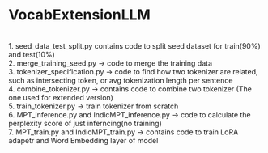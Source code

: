 # VocabExtensionLLM
<br>
1. seed_data_test_split.py contains code to split seed dataset for train(90%) and test(10%)
<br>
2. merge_training_seed.py -> code to merge the training data
<br>
3. tokenizer_specification.py -> code to find how two tokenizer are related, such as intersecting token, or avg tokenization length per sentence
<br>
4. combine_tokenizer.py -> contains code to combine two tokenizer (The one used for extended version)
<br>
5. train_tokenizer.py -> train tokenizer from scratch
<br>
6. MPT_inference.py and IndicMPT_inference.py -> code to calculate the perplexity score of just inferncing(no training)
<br>
7. MPT_train.py and IndicMPT_train.py -> contains code to train LoRA adapetr and Word Embedding layer of model
<br>
